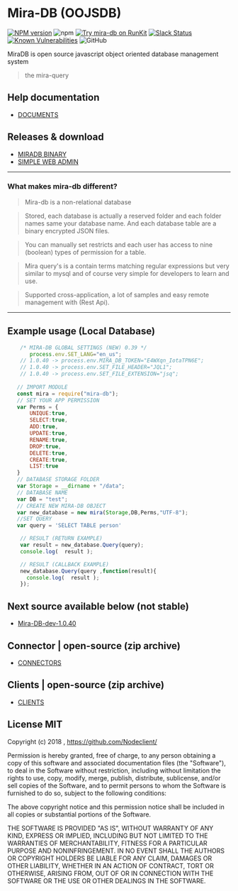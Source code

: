 # Mira-DB (OOJSDB)

[![NPM version][npm-image]][npm-url]
![npm](https://img.shields.io/npm/dt/mira-db)
[![Try mira-db on RunKit](https://badge.runkitcdn.com/mira-db.svg)](https://npm.runkit.com/mira-db)
[![Slack Status](https://img.shields.io/badge/slack-Nodeclient-blue.svg?longCache=true&style=flat)](https://join.slack.com/t/nodeclient/shared_invite/enQtNDg5NzE0MjQyNTMyLTE3ZTdkMDQ0ODEzZThmNDQ3NjhhZGMwZWQ4MDI0YTI2MDEwOTQ3YjVjZmUyY2FmZTlhN2IwMDYwNmI4YjhjNzk)
[![Known Vulnerabilities](https://snyk.io/test/npm/mira-db/badge.svg)](https://snyk.io/test/npm/mira-db)
![GitHub](https://img.shields.io/github/license/mashape/apistatus.svg)

MiraDB is open source javascript object oriented database management system 
> the mira-query

## Help documentation
* [DOCUMENTS][df9]

## Releases & download
* [MIRADB BINARY][df15]
* [SIMPLE WEB ADMIN][df14] 


----
### What makes mira-db different?
 > Mira-db is a non-relational database

 > Stored, each database is actually a reserved folder and each folder names same your database name. And each database table are a binary encrypted JSON files.
 
 > You can manually set restricts and each user has access to nine (boolean) types of permission for a table.
 
 > Mira query's is a contain terms matching regular expressions but very similar to mysql and of course very simple for developers to learn and use.

 > Supported cross-application, a lot of samples and easy remote management with (Rest Api).
 
----


## Example usage (Local Database)

 ```js
     /* MIRA-DB GLOBAL SETTINGS (NEW) 0.39 */
        process.env.SET_LANG="en_us"; 
     // 1.0.40 -> process.env.MIRA_DB_TOKEN="E4WXqn_IotaTPN6E";   
     // 1.0.40 -> process.env.SET_FILE_HEADER="JQL1";          
     // 1.0.40 -> process.env.SET_FILE_EXTENSION="jsq";  
    
    // IMPORT MODULE
    const mira = require("mira-db");
    // SET YOUR APP PERMISSION
    var Perms = { 
        UNIQUE:true,
        SELECT:true,
        ADD:true,
        UPDATE:true,
        RENAME:true,
        DROP:true,
        DELETE:true,
        CREATE:true,
        LIST:true 
    }
    // DATABASE STORAGE FOLDER
    var Storage = __dirname + "/data";
    // DATABASE NAME
    var DB = "test";
    // CREATE NEW MIRA-DB OBJECT
    var new_database = new mira(Storage,DB,Perms,"UTF-8");
    //SET QUERY
    var query = 'SELECT TABLE person'
```
```js    
    // RESULT (RETURN EXAMPLE)
    var result = new_database.Query(query);  
    console.log(  result );
```  
```js    
    // RESULT (CALLBACK EXAMPLE)
    new_database.Query(query ,function(result){
      console.log(  result );
    });            
```  

## Next source available below (not stable)
* [Mira-DB-dev-1.0.40][df200]

## Connector | open-source (zip archive)
* [CONNECTORS][df1]

## Clients | open-source (zip archive)
* [CLIENTS][df2]


## License MIT

Copyright (c) 2018 , https://github.com/Nodeclient/

Permission is hereby granted, free of charge, to any person obtaining
a copy of this software and associated documentation files (the
"Software"), to deal in the Software without restriction, including
without limitation the rights to use, copy, modify, merge, publish,
distribute, sublicense, and/or sell copies of the Software, and to
permit persons to whom the Software is furnished to do so, subject to
the following conditions:

The above copyright notice and this permission notice shall be
included in all copies or substantial portions of the Software.

THE SOFTWARE IS PROVIDED "AS IS", WITHOUT WARRANTY OF ANY KIND,
EXPRESS OR IMPLIED, INCLUDING BUT NOT LIMITED TO THE WARRANTIES OF
MERCHANTABILITY, FITNESS FOR A PARTICULAR PURPOSE AND
NONINFRINGEMENT. IN NO EVENT SHALL THE AUTHORS OR COPYRIGHT HOLDERS BE
LIABLE FOR ANY CLAIM, DAMAGES OR OTHER LIABILITY, WHETHER IN AN ACTION
OF CONTRACT, TORT OR OTHERWISE, ARISING FROM, OUT OF OR IN CONNECTION
WITH THE SOFTWARE OR THE USE OR OTHER DEALINGS IN THE SOFTWARE.

   [df142]: <https://github.com/Nodeclient/Mira-DB/blob/master/language/readme.md>
   [df141]: <https://github.com/Nodeclient/Mira-DB/blob/master/language/sample.json>
   [df200]: <https://github.com/Nodeclient/Mira-DB/tree/master/sources/mira-dev-1.0.40>
   [df2]: <https://git.io/fpQur>
   [df1]: <https://git.io/fpQua>
   [df15]: <https://git.io/fpabN>
   [df14]: <https://nodeclient.github.io/helpdocs/#simple-admin-section>
   [df9]: <https://nodeclient.github.io/helpdocs/>

   [npm-image]: https://img.shields.io/npm/v/mira-db.svg?style=flat
   [npm-url]: https://npmjs.org/package/mira-db
   [downloads-image]: https://img.shields.io/npm/dm/mira-db.svg?style=flat
   [downloads-url]: https://npmjs.org/package/mira-db
